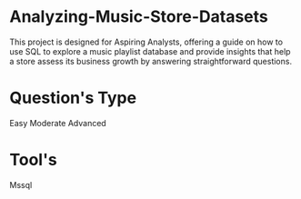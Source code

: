 # Analyzing-Music-Store-Datasets

This project is designed for Aspiring Analysts, offering a guide on how to use SQL to explore a music playlist database and provide insights that help a store assess its business growth by answering straightforward questions.

# Question's Type
Easy
Moderate
Advanced
# Tool's
Mssql
